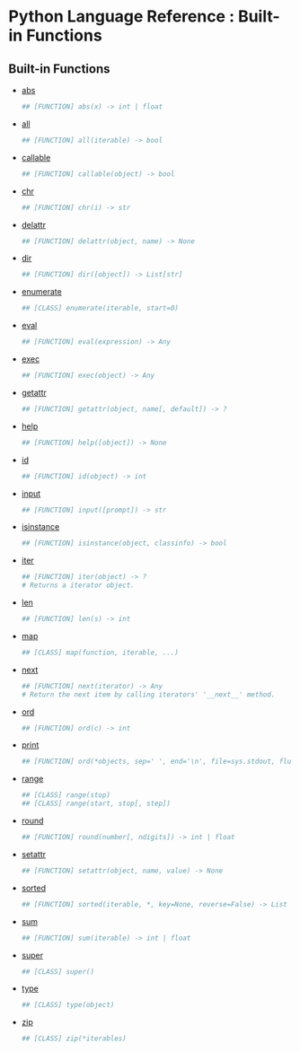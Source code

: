 Python Language Reference : Built-in Functions
==============================================

Built-in Functions
------------------

- [abs](https://docs.python.org/3/library/functions.html#abs)
    ```python
    ## [FUNCTION] abs(x) -> int | float
    ```
- [all](https://docs.python.org/3/library/functions.html#all)
    ```python
    ## [FUNCTION] all(iterable) -> bool
    ```
- [callable](https://docs.python.org/3/library/functions.html#callable)
    ```python
    ## [FUNCTION] callable(object) -> bool
    ```
- [chr](https://docs.python.org/3/library/functions.html#chr)
    ```python
    ## [FUNCTION] chr(i) -> str
    ```
- [delattr](https://docs.python.org/3/library/functions.html#delattr)
    ```python
    ## [FUNCTION] delattr(object, name) -> None
    ```
- [dir](https://docs.python.org/3/library/functions.html#dir)
    ```python
    ## [FUNCTION] dir([object]) -> List[str]
    ```
- [enumerate](https://docs.python.org/3/library/functions.html#enumerate)
    ```python
    ## [CLASS] enumerate(iterable, start=0)
    ```
- [eval](https://docs.python.org/3/library/functions.html#eval)
    ```python
    ## [FUNCTION] eval(expression) -> Any
    ```
- [exec](https://docs.python.org/3/library/functions.html#exec)
    ```python
    ## [FUNCTION] exec(object) -> Any
    ```
- [getattr](https://docs.python.org/3/library/functions.html#getattr)
    ```python
    ## [FUNCTION] getattr(object, name[, default]) -> ?
    ```
- [help](https://docs.python.org/3/library/functions.html#help)
    ```python
    ## [FUNCTION] help([object]) -> None
    ```
- [id](https://docs.python.org/3/library/functions.html#id)
    ```python
    ## [FUNCTION] id(object) -> int
    ```
- [input](https://docs.python.org/3/library/functions.html#input)
    ```python
    ## [FUNCTION] input([prompt]) -> str
    ```
- [isinstance](https://docs.python.org/3/library/functions.html#isinstance)
    ```python
    ## [FUNCTION] isinstance(object, classinfo) -> bool
    ```
- [iter](https://docs.python.org/3/library/functions.html#iter)
    ```python
    ## [FUNCTION] iter(object) -> ?
    # Returns a iterator object.
    ```
- [len](https://docs.python.org/3/library/functions.html#len)
    ```python
    ## [FUNCTION] len(s) -> int
    ```
- [map](https://docs.python.org/3/library/functions.html#map)
    ```python
    ## [CLASS] map(function, iterable, ...)
    ```
- [next](https://docs.python.org/3/library/functions.html#next)
    ```python
    ## [FUNCTION] next(iterator) -> Any
    # Return the next item by calling iterators' '__next__' method.
    ```
- [ord](https://docs.python.org/3/library/functions.html#ord)
    ```python
    ## [FUNCTION] ord(c) -> int
    ```
- [print](https://docs.python.org/3/library/functions.html#print)
    ```python
    ## [FUNCTION] ord(*objects, sep=' ', end='\n', file=sys.stdout, flush=False) -> None
    ```
- [range](https://docs.python.org/3/library/functions.html#func-range)
    ```python
    ## [CLASS] range(stop)
    ## [CLASS] range(start, stop[, step])
    ```
- [round](https://docs.python.org/3/library/functions.html#round)
    ```python
    ## [FUNCTION] round(number[, ndigits]) -> int | float
    ```
- [setattr](https://docs.python.org/3/library/functions.html#setattr)
    ```python
    ## [FUNCTION] setattr(object, name, value) -> None
    ```
- [sorted](https://docs.python.org/3/library/functions.html#sorted)
    ```python
    ## [FUNCTION] sorted(iterable, *, key=None, reverse=False) -> List
    ```
- [sum](https://docs.python.org/3/library/functions.html#sum)
    ```python
    ## [FUNCTION] sum(iterable) -> int | float
    ```
- [super](https://docs.python.org/3/library/functions.html#super)
    ```python
    ## [CLASS] super()
    ```
- [type](https://docs.python.org/3/library/functions.html#type)
    ```python
    ## [CLASS] type(object)
    ```
- [zip](https://docs.python.org/3/library/functions.html#zip)
    ```python
    ## [CLASS] zip(*iterables) 
    ```